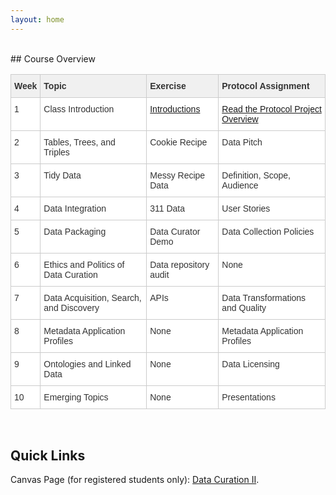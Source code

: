 ```yaml
---
layout: home
---
```

<br>
## Course Overview
<style type="text/css">
.tg  {border-collapse:collapse;border-color:#ccc;border-spacing:0;}
.tg td{background-color:#fff;border-color:#ccc;border-style:solid;border-width:1px;color:#333;
  font-family:Arial, sans-serif;font-size:14px;overflow:hidden;padding:10px 5px;word-break:normal;}
.tg th{background-color:#f0f0f0;border-color:#ccc;border-style:solid;border-width:1px;color:#333;
  font-family:Arial, sans-serif;font-size:14px;font-weight:normal;overflow:hidden;padding:10px 5px;word-break:normal;}
.tg .tg-1wig{font-weight:bold;text-align:left;vertical-align:top}
.tg .tg-0lax{text-align:left;vertical-align:top}
@media screen and (max-width: 767px) {.tg {width: auto !important;}.tg col {width: auto !important;}.tg-wrap {overflow-x: auto;-webkit-overflow-scrolling: touch;}}</style>

<div class="tg-wrap"><table class="tg">
<thead>
  <tr>
    <th class="tg-1wig">Week</th>
    <th class="tg-1wig">Topic</th>
    <th class="tg-1wig">Exercise</th>
    <th class="tg-1wig">Protocol Assignment</th>
  </tr>
</thead>
<tbody>
  <tr>
    <td class="tg-0lax">1</td>
    <td class="tg-0lax">Class Introduction</td>
    <td class="tg-0lax"><a href="https://canvas.uw.edu/courses/1641385/discussion_topics/8008430" target="_blank">Introductions</a></td>
    <td class="tg-0lax"><a href="https://adam3smith.github.io/lis546_Sp24project/" target="_blank">Read the Protocol Project Overview</a></td>
  </tr>
  <tr>
    <td class="tg-0lax">2</td>
    <td class="tg-0lax">Tables, Trees, and Triples</td>
    <td class="tg-0lax"><!--<a href="https://adam3smith.github.io/lis546_Sp24content/tables-trees-triples.html#Exercise" target="_blank">-->Cookie Recipe<!--</a>--></td>
    <td class="tg-0lax"><!--<a href="https://adam3smith.github.io/lis546_Sp24assignments/02_assignment_data_pitch" target="_blank">-->Data Pitch<!--</a>--></td>
  </tr>
  <tr>
    <td class="tg-0lax">3</td>
    <td class="tg-0lax">Tidy Data</td>
    <td class="tg-0lax"><!--<a href="https://adam3smith.github.io/lis546_Sp24content/tidy-data.html#Exercise" target="_blank">-->Messy Recipe Data<!--</a>--></td>
    <td class="tg-0lax"><!--<a href="https://adam3smith.github.io/lis546_Sp24assignments/03_assignment_statement_of_work" target="_blank">-->Definition, Scope, Audience<!--</a>--></td>
  </tr>
  <tr>
    <td class="tg-0lax">4</td>
    <td class="tg-0lax">Data Integration</td>
    <td class="tg-0lax"><!--<a href="https://adam3smith.github.io/lis546_Sp24content/data-integration.html#Exercise" target="_blank">-->311 Data<!--</a>--></td>
    <td class="tg-0lax"><!--<a href="https://adam3smith.github.io/lis546_Sp24assignments/04_assignment_users_and_uses" target="_blank">-->User Stories<!--</a>--></td>
  </tr>
  <tr>
    <td class="tg-0lax">5</td>
    <td class="tg-0lax">Data Packaging</td>
    <td class="tg-0lax"><!--<a href="https://adam3smith.github.io/lis546_Sp24content/data-packaging.html#Exercise" target="_blank">-->Data Curator Demo<!--</a>--></td>
    <td class="tg-0lax"><!--<a href="https://adam3smith.github.io/lis546_Sp24assignments/05_assignment_collection_policies" target="_blank">-->Data Collection Policies<!--</a>--></td>
  </tr>
  <tr>
    <td class="tg-0lax">6</td>
    <td class="tg-0lax">Ethics and Politics of Data Curation</td>
    <td class="tg-0lax">Data repository audit</td>
    <td class="tg-0lax">None</td>
  </tr>
  <tr>
    <td class="tg-0lax">7</td>
    <td class="tg-0lax">Data Acquisition, Search, and Discovery</td>
    <td class="tg-0lax"><!--<a href="https://adam3smith.github.io/lis546_Sp24content/data-acquisition-search-discovery.html#Exercise" target="_blank">-->APIs<!--</a>--></td>
    <td class="tg-0lax"><!--<a href="https://adam3smith.github.io/lis546_Sp24assignments/06_assignment_transformations_and_quality" target="_blank">-->Data Transformations and Quality<!--</a>--></td>
  </tr>
  <tr>
    <td class="tg-0lax">8</td>
    <td class="tg-0lax">Metadata Application Profiles</td>
    <td class="tg-0lax">None</td>
    <td class="tg-0lax"><!--<a href="https://adam3smith.github.io/lis546_Sp24assignments/07_assignment_metadata" target="_blank">-->Metadata Application Profiles<!--</a>--></td>
  </tr>
  <tr>
    <td class="tg-0lax">9</td>
    <td class="tg-0lax">Ontologies and Linked Data</td>
    <td class="tg-0lax">None</td>
    <td class="tg-0lax"><!--<a href="https://adam3smith.github.io/lis546_Sp24assignments/08_assignment_licensing" target="_blank">-->Data Licensing<!--</a>--></td>
  </tr>
  <tr>
    <td class="tg-0lax">10</td>
    <td class="tg-0lax">Emerging Topics</td>
    <td class="tg-0lax">None</td>
    <td class="tg-0lax">Presentations</td>
  </tr>
</tbody>
</table>
</div>
<br>


<h2>Quick Links</h2>
<p>Canvas Page (for registered students only): <a href="https://canvas.uw.edu/courses/1724350/" target="_blank">Data Curation II</a>.</p>
